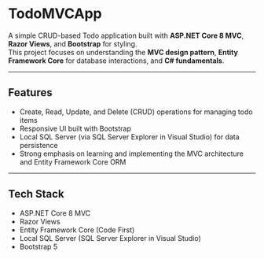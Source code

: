 # TodoMVCApp

A simple CRUD-based Todo application built with **ASP.NET Core 8 MVC**, **Razor Views**, and **Bootstrap** for styling.  
This project focuses on understanding the **MVC design pattern**, **Entity Framework Core** for database interactions, and **C# fundamentals**.

---

## Features
- Create, Read, Update, and Delete (CRUD) operations for managing todo items  
- Responsive UI built with Bootstrap  
- Local SQL Server (via SQL Server Explorer in Visual Studio) for data persistence  
- Strong emphasis on learning and implementing the MVC architecture and Entity Framework Core ORM  

---

## Tech Stack
- ASP.NET Core 8 MVC  
- Razor Views  
- Entity Framework Core (Code First)  
- Local SQL Server (SQL Server Explorer in Visual Studio)  
- Bootstrap 5  
